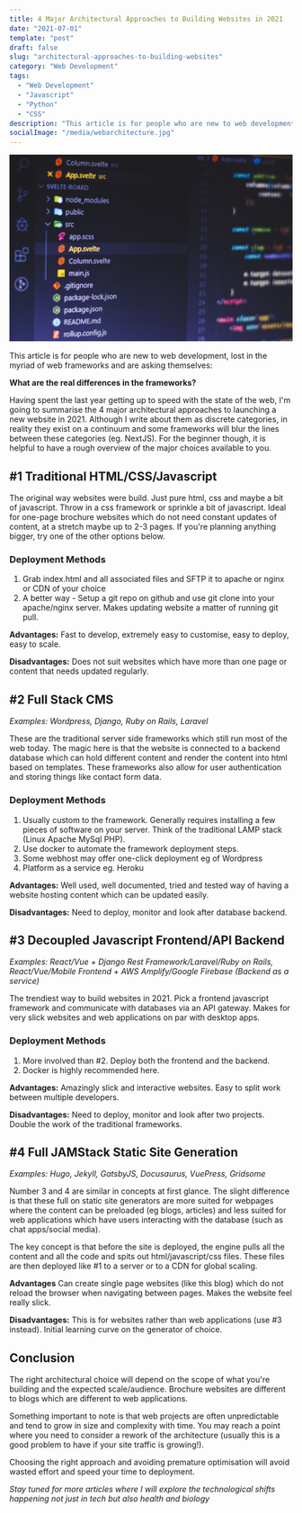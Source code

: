 ```yaml
---
title: 4 Major Architectural Approaches to Building Websites in 2021
date: "2021-07-01"
template: "post"
draft: false
slug: "architectural-approaches-to-building-websites"
category: "Web Development"
tags:
  - "Web Development"
  - "Javascript"
  - "Python"
  - "CSS"
description: "This article is for people who are new to web development, lost in the myriad of web frameworks and are asking themselves: What are the real differences in the frameworks?"
socialImage: "/media/webarchitecture.jpg"
---
```


![Web Architecture in 2021](/media/webarchitecture.jpg)

This article is for people who are new to web development, lost in the myriad of web frameworks and are asking themselves:

**What are the real differences in the frameworks?**

Having spent the last year getting up to speed with the state of the web, I'm going to summarise the 4 major architectural approaches to launching a new website in 2021. Although I write about them as discrete categories, in reality they exist on a continuum and some frameworks will blur the lines between these categories (eg. NextJS). For the beginner though, it is helpful to have a rough overview of the major choices available to you.

## #1 Traditional HTML/CSS/Javascript

The original way websites were build. Just pure html, css and maybe a bit of javascript. Throw in a css framework or sprinkle a bit of javascript. Ideal for one-page brochure websites which do not need constant updates of content, at a stretch maybe up to 2-3 pages. If you're planning anything bigger, try one of the other options below.

### Deployment Methods

1. Grab index.html and all associated files and SFTP it to apache or nginx or CDN of your choice
2. A better way - Setup a git repo on github and use git clone into your apache/nginx server. Makes updating website a matter of running git pull.

**Advantages:** Fast to develop, extremely easy to customise, easy to deploy, easy to scale.

**Disadvantages:** Does not suit websites which have more than one page or content that needs updated regularly.

## #2 Full Stack CMS

_Examples: Wordpress, Django, Ruby on Rails, Laravel_

These are the traditional server side frameworks which still run most of the web today. The magic here is that the website is connected to a backend database which can hold different content and render the content into html based on templates. These frameworks also allow for user authentication and storing things like contact form data.

### Deployment Methods

1. Usually custom to the framework. Generally requires installing a few pieces of software on your server. Think of the traditional LAMP stack (Linux Apache MySql PHP).
2. Use docker to automate the framework deployment steps.
3. Some webhost may offer one-click deployment eg of Wordpress
4. Platform as a service eg. Heroku

**Advantages:** Well used, well documented, tried and tested way of having a website hosting content which can be updated easily.

**Disadvantages:** Need to deploy, monitor and look after database backend.

## #3 Decoupled Javascript Frontend/API Backend

_Examples: React/Vue + Django Rest Framework/Laravel/Ruby on Rails, React/Vue/Mobile Frontend + AWS Amplify/Google Firebase (Backend as a service)_

The trendiest way to build websites in 2021. Pick a frontend javascript framework and communicate with databases via an API gateway. Makes for very slick websites and web applications on par with desktop apps.

### Deployment Methods

1. More involved than #2. Deploy both the frontend and the backend.
2. Docker is highly recommended here.

**Advantages:** Amazingly slick and interactive websites. Easy to split work between multiple developers.

**Disadvantages:** Need to deploy, monitor and look after two projects. Double the work of the traditional frameworks.

## #4 Full JAMStack Static Site Generation

_Examples: Hugo, Jekyll, GatsbyJS, Docusaurus, VuePress, Gridsome_

Number 3 and 4 are similar in concepts at first glance. The slight difference is that these full on static site generators are more suited for webpages where the content can be preloaded (eg blogs, articles) and less suited for web applications which have users interacting with the database (such as chat apps/social media).

The key concept is that before the site is deployed, the engine pulls all the content and all the code and spits out html/javascript/css files. These files are then deployed like #1 to a server or to a CDN for global scaling.

**Advantages** Can create single page websites (like this blog) which do not reload the browser when navigating between pages. Makes the website feel really slick.

**Disadvantages:** This is for websites rather than web applications (use #3 instead). Initial learning curve on the generator of choice.

## Conclusion

The right architectural choice will depend on the scope of what you're building and the expected scale/audience. Brochure websites are different to blogs which are different to web applications.

Something important to note is that web projects are often unpredictable and tend to grow in size and complexity with time. You may reach a point where you need to consider a rework of the architecture (usually this is a good problem to have if your site traffic is growing!).

Choosing the right approach and avoiding premature optimisation will avoid wasted effort and speed your time to deployment.

_Stay tuned for more articles where I will explore the technological shifts happening not just in tech but also health and biology_
